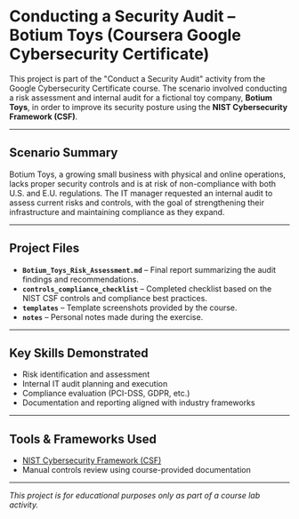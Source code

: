 # Conducting a Security Audit – Botium Toys (Coursera Google Cybersecurity Certificate)

This project is part of the "Conduct a Security Audit" activity from the Google Cybersecurity Certificate course. The scenario involved conducting a risk assessment and internal audit for a fictional toy company, **Botium Toys**, in order to improve its security posture using the **NIST Cybersecurity Framework (CSF)**.

---

## Scenario Summary

Botium Toys, a growing small business with physical and online operations, lacks proper security controls and is at risk of non-compliance with both U.S. and E.U. regulations. The IT manager requested an internal audit to assess current risks and controls, with the goal of strengthening their infrastructure and maintaining compliance as they expand.

---

## Project Files

- **`Botium_Toys_Risk_Assessment.md`** – Final report summarizing the audit findings and recommendations.
- **`controls_compliance_checklist`** – Completed checklist based on the NIST CSF controls and compliance best practices.
- **`templates`** – Template screenshots provided by the course.
- **`notes`** – Personal notes made during the exercise.

---

## Key Skills Demonstrated

- Risk identification and assessment  
- Internal IT audit planning and execution  
- Compliance evaluation (PCI-DSS, GDPR, etc.)  
- Documentation and reporting aligned with industry frameworks  

---

## Tools & Frameworks Used

- [NIST Cybersecurity Framework (CSF)](https://www.nist.gov/cyberframework)
- Manual controls review using course-provided documentation

---

*This project is for educational purposes only as part of a course lab activity.*
